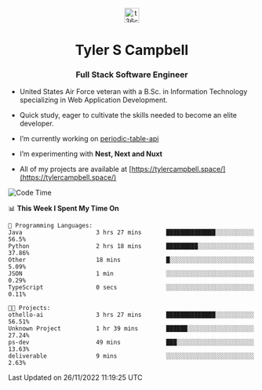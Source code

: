 <p align="center">
<a href="https://www.linkedin.com/in/t36campbell" target="blank"><img align="center" src="https://ik.imagekit.io/t36campbell/Portfolio/linkedin.png.original_m8bbGgPh6.png" alt="t36campbell" height="30" width="30" /></a>
</p>
<h1 align="center">Tyler S Campbell</h1>
<h3 align="center">Full Stack Software Engineer</h3>

* United States Air Force veteran with a B.Sc. in Information Technology specializing in Web Application Development. 

* Quick study, eager to cultivate the skills needed to become an elite developer.

* I’m currently working on [periodic-table-api](https://github.com/t36campbell/periodic-table-api)

* I’m experimenting with **Nest, Next and Nuxt**

* All of my projects are available at [https://tylercampbell.space/](https://tylercampbell.space/)

<!--START_SECTION:waka-->
![Code Time](http://img.shields.io/badge/Code%20Time-2%2C010%20hrs%2026%20mins-blue)

📊 **This Week I Spent My Time On** 

```text
💬 Programming Languages: 
Java                     3 hrs 27 mins       ██████████████░░░░░░░░░░░   56.5% 
Python                   2 hrs 18 mins       █████████░░░░░░░░░░░░░░░░   37.86% 
Other                    18 mins             █░░░░░░░░░░░░░░░░░░░░░░░░   5.09% 
JSON                     1 min               ░░░░░░░░░░░░░░░░░░░░░░░░░   0.29% 
TypeScript               0 secs              ░░░░░░░░░░░░░░░░░░░░░░░░░   0.11%

🐱‍💻 Projects: 
othello-ai               3 hrs 27 mins       ██████████████░░░░░░░░░░░   56.51% 
Unknown Project          1 hr 39 mins        ██████░░░░░░░░░░░░░░░░░░░   27.24% 
ps-dev                   49 mins             ███░░░░░░░░░░░░░░░░░░░░░░   13.63% 
deliverable              9 mins              ░░░░░░░░░░░░░░░░░░░░░░░░░   2.63%

```


 Last Updated on 26/11/2022 11:19:25 UTC
<!--END_SECTION:waka-->
